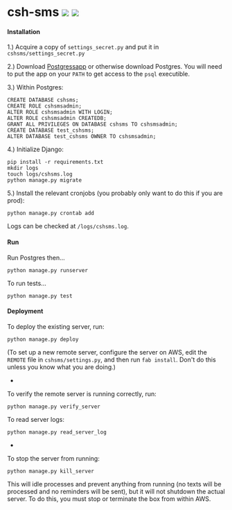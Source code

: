 # csh-sms <a href="https://travis-ci.org/charityscience/csh-sms/builds"><img src="https://img.shields.io/travis/charityscience/csh-sms.svg"></a> <a href="https://codecov.io/github/charityscience/csh-sms"><img src="https://img.shields.io/codecov/c/github/charityscience/csh-sms.svg"></a>

#### Installation

1.) Acquire a copy of `settings_secret.py` and put it in `cshsms/settings_secret.py`

2.) Download [Postgressapp](https://postgresapp.com/) or otherwise download Postgres. You will need to put the app on your `PATH` to get access to the `psql` executible.

3.) Within Postgres:

```
CREATE DATABASE cshsms;
CREATE ROLE cshsmsadmin;
ALTER ROLE cshsmsadmin WITH LOGIN;
ALTER ROLE cshsmsadmin CREATEDB;
GRANT ALL PRIVILEGES ON DATABASE cshsms TO cshsmsadmin;
CREATE DATABASE test_cshsms;
ALTER DATABASE test_cshsms OWNER TO cshsmsadmin;
```

4.) Initialize Django:

```
pip install -r requirements.txt
mkdir logs
touch logs/cshsms.log
python manage.py migrate
```

5.) Install the relevant cronjobs (you probably only want to do this if you are prod):

```
python manage.py crontab add
```

Logs can be checked at `/logs/cshsms.log`.


#### Run

Run Postgres then...

```
python manage.py runserver
```

To run tests...

```
python manage.py test
```


#### Deployment


To deploy the existing server, run:

```
python manage.py deploy
```

(To set up a new remote server, configure the server on AWS, edit the `REMOTE` file in `cshsms/settings.py`, and then run `fab install`. Don't do this unless you know what you are doing.)

-

To verify the remote server is running correctly, run:

```
python manage.py verify_server
```

To read server logs:

```
python manage.py read_server_log
```

-

To stop the server from running:

```
python manage.py kill_server
```

This will idle processes and prevent anything from running (no texts will be processed and no reminders will be sent), but it will not shutdown the actual server. To do this, you must stop or terminate the box from within AWS.
